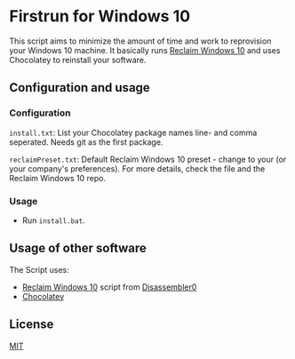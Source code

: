 # Firstrun for Windows 10

This script aims to minimize the amount of time and work to reprovision your Windows 10 machine. It basically runs [Reclaim Windows 10](#Usage-of-other-software) and uses Chocolatey to reinstall your software.

## Configuration and usage

### Configuration
`install.txt`: List your Chocolatey package names line- and comma seperated. Needs git as the first package.

`reclaimPreset.txt`: Default Reclaim Windows 10 preset - change to your (or your company's preferences). For more details, check the file and the Reclaim Windows 10 repo. 

### Usage
- Run `install.bat`.

## Usage of other software
The Script uses:
- [Reclaim Windows 10](https://github.com/Disassembler0/Win10-Initial-Setup-Script) script from [Disassembler0](https://github.com/Disassembler0)
- [Chocolatey](https://github.com/chocolatey/choco)

## License
[MIT](https://mit-license.org/)